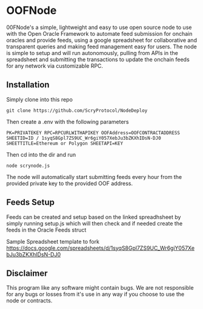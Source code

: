 # OOFNode
00FNode's a simple, lightweight and easy to use open source node to use with the Open Oracle Framework to automate feed submission for onchain oracles and provide feeds, using a google spreadsheet for collaborative and transparent queries and making feed management easy for users. The node is simple to setup and will run autonomously, pulling from APIs in the spreadsheet and submitting the transactions to update the onchain feeds for any network via customizable RPC. 

## Installation
Simply clone into this repo

`git clone https://github.com/ScryProtocol/NodeDeploy`

Then create a .env with the following parameters

`PK=PRIVATEKEY
RPC=RPCURLWITHAPIKEY
OOFAddress=OOFCONTRACTADDRESS
SHEETID=ID / 1syqS8Gpl7ZS9UC_Wr6giY057XebJu3bZKXhIDsN-DJ0
SHEETTITLE=Ethereum or Polygon
SHEETAPI=KEY`


Then cd into the dir and run

`node scrynode.js`

The node will automatically start submitting feeds every hour from the provided private key to the provided OOF address.

## Feeds Setup
Feeds can be created and setup based on the linked spreadhsheet by simply running
setup.js
which will then check and if needed create the feeds in the Oracle Feeds struct

Sample Spreadsheet template to fork
https://docs.google.com/spreadsheets/d/1syqS8Gpl7ZS9UC_Wr6giY057XebJu3bZKXhIDsN-DJ0

## Disclaimer
This program like any software might contain bugs. We are not responsible for any bugs or losses from it's use in any way if you choose to use the node or contracts.
